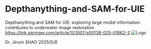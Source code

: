 # Depthanything-and-SAM-for-UIE
Depthanything and SAM for UIE: exploring large model information contributes to underwater image restoration
https://link.springer.com/article/10.1007/s00138-025-01662-3
![Logo](./concatenated_supplemental_information.png)

Dr. Jinxin SHAO
2025/5/8
